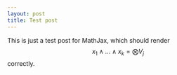 ```yaml
---
layout: post
title: Test post
---
```


This is just a test post for MathJax, which should render $$ x_1 \wedge \dots \wedge x_k = \bigotimes V_j $$ correctly.

